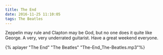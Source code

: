 ```yaml
---
title: The End
date: 2016-11-25 11:10:05
tags: The Beatles
---
```

Zeppelin may rule and Clapton may be God, but no one does it quite like George. A very, very underrated guitarist. Have a great weekend everyone.

{% aplayer "The End" "The Beatles" "The-End_The-Beatles.mp3"%}
